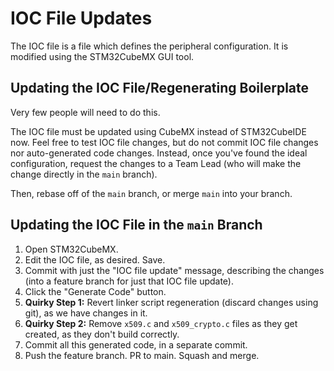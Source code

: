 # IOC File Updates

The IOC file is a file which defines the peripheral configuration. It is modified using the STM32CubeMX GUI tool.


## Updating the IOC File/Regenerating Boilerplate

Very few people will need to do this.

The IOC file must be updated using CubeMX instead of STM32CubeIDE now. Feel free to test IOC
file changes, but do not commit IOC file changes nor auto-generated code changes. Instead, once 
you've found the ideal configuration, request the changes to a Team Lead (who will make the change 
directly in the `main` branch).

Then, rebase off of the `main` branch, or merge `main` into your branch.

## Updating the IOC File in the `main` Branch

1. Open STM32CubeMX.
2. Edit the IOC file, as desired. Save.
3. Commit with just the "IOC file update" message, describing the changes (into a feature branch for just that IOC file update).
4. Click the "Generate Code" button.
6. **Quirky Step 1:** Revert linker script regeneration (discard changes using git), as we have changes in it.
7. **Quirky Step 2:** Remove `x509.c` and `x509_crypto.c` files as they get created, as they don't build correctly.
8. Commit all this generated code, in a separate commit.
9. Push the feature branch. PR to main. Squash and merge.
